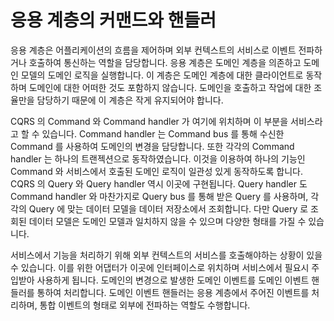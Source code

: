 # 응용 계층의 커맨드와 핸들러

응용 계층은 어플리케이션의 흐름을 제어하며 외부 컨텍스트의 서비스로 이벤트 전파하거나 호출하여 통신하는 역할을 담당합니다. 응용 계층은 도메인 계층을 의존하고 도메인 모델의 도메인 로직을 실행합니다. 이 계층은 도메인 계층에 대한 클라이언트로 동작하며 도메인에 대한 어떠한 것도 포함하지 않습니다. 도메인을 호출하고 작업에 대한 조율만을 담당하기 때문에 이 계층은 작게 유지되어야 합니다.

CQRS 의 Command 와 Command handler 가 여기에 위치하며 이 부분을 서비스라고 할 수 있습니다. Command handler 는 Command bus 를 통해 수신한 Command 를 사용하여 도메인의 변경을 담당합니다. 또한 각각의 Command handler 는 하나의 트랜젝션으로 동작하였습니다. 이것을 이용하여 하나의 기능인 Command 와 서비스에서 호출된 도메인 로직이 일관성 있게 동작하도록 합니다. CQRS 의 Query 와 Query handler 역시 이곳에 구현됩니다. Query handler 도 Command handler 와 마찬가지로 Query bus 를 통해 받은 Query 를 사용하며, 각각의 Query 에 맞는 데이터 모델을 데이터 저장소에서 조회합니다. 다만 Query 로 조회된 데이터 모델은 도메인 모델과 일치하지 않을 수 있으며 다양한 형태를 가질 수 있습니다.

서비스에서 기능을 처리하기 위해 외부 컨텍스트의 서비스를 호출해야하는 상황이 있을 수 있습니다. 이를 위한 어댑터가 이곳에 인터페이스로 위치하며 서비스에서 필요시 주입받아 사용하게 됩니다. 도메인의 변경으로 발생한 도메인 이벤트를 도메인 이벤트 핸들러를 통하여 처리합니다. 도메인 이벤트 핸들러는 응용 계층에서 주어진 이벤트를 처리하며, 통합 이벤트의 형태로 외부에 전파하는 역할도 수행합니다.

## 

